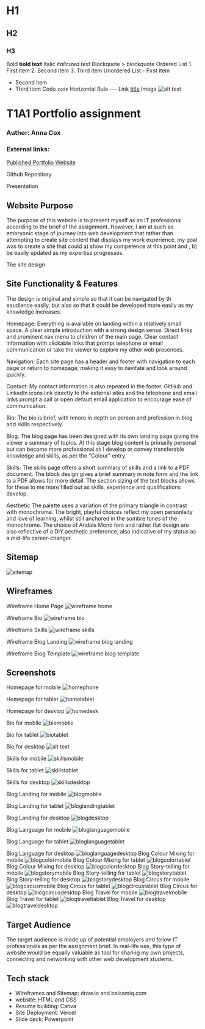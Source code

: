 
# H1
## H2
### H3
Bold	**bold text**
Italic	*italicized text*
Blockquote	> blockquote
Ordered List	1. First item
2. Second item
3. Third item
Unordered List	- First item
- Second item
- Third item
Code	`code`
Horizontal Rule	---
Link	[title](https://www.example.com)
Image	![alt text](image.jpg)


# T1A1 Portfolio assignment

### Author: Anna Cox

### External links:

[Published Portfolio Website](https://www.example.com)

Github Repository

Presentation

## Website Purpose
The purpose of this website is to present myself as an IT professional according to the brief of the assignment. However, I am at such as embryonic stage of journey into web development that rather than attempting to create site content that displays my work experience, my goal was to create a site that could a) show my competence at this point and ; b) be easily updated as my expertise progresses.

The site design 

## Site Functionality & Features

The design is original and simple so that it can be navigated by th eaudience easily, but also so that it could be developed more easily as my knowledge increases.

Homepage: Everything is available on landing within a relatively small space. A clear simple introduction with a strong design sense. Direct links and prominent nav menu to children of the main page. Clear contact information with clickable links that prompt telephone or email communication or take the viewer to explore my other web presences.

Navigation:
Each site page has a header and footer with navigation to each page or return to homepage, making it easy to navifate and look around quickly.

Contact:
My contact information is also repeated in the footer. GitHub and LinkedIn icons link directly to the external sites and the telephone and email links prompt a call or open default email application to encourage ease of communication.

Bio:
The bio is brief, with nmore in depth on person and profession in blog and skills respectively.


Blog:
The blog page has been designed with its own landing page giving the viewer a summary of topics.
At this stage blog content is primarily personal but can become more professional as I develop or convey transferable knowledge and skills, as per the "Colour" entry.

Skills:
The skills page offers a short summary of skills and a link to a PDF document. 
The block design gives a brief summary in note form and the link to a PDF allows for more detail. 
The section sizing of the text blocks allows for these to me more filled out as skills, experience and qualifications  develop.

Aesthetic
The palette uses a variation of the primary triangle in contrast with monochrome. The bright, playful choices reflect my open personlaity and love of learning, whilst still anchored in the sombre tones of the monochrome. The choice of Andale Mono font and rather flat design are also reflective of a DIY aesthetic preference, also indicative of my status as a mid-life career-changer.

## Sitemap
![sitemap](sitemap.png)

## Wireframes  

Wireframe Home Page
![wireframe home](wireframehome.png)

Wireframe Bio
![wireframe bio](wireframebio.png)

Wireframe Skills
![wireframe skills](wireframeskills.png)

Wireframe Blog Landing
![wireframe blog landing](wireframebloglanding.png)   

Wireframe Blog Template
![wireframe blog template](wireframeblogtemplate.png)




## Screenshots
Homepage for mobile
![homephone](homephonefull.png)

Homepage for tablet
![hometablet](hometabletfull.png)

Homepage for desktop
![homedesk](homedesktopfull.png)

Bio for mobile
![biomobile](biophonefull.png)

Bio for tablet
![biotablet](biotabletfull.png)

Bio for desktop
![alt text](biodesktopfull.png)

Skills for mobile
![skillsmobile](skillsphonefull.png)

Skills for tablet
![skillstablet](skillstabletfull.png)

Skills for desktop
![skillsdesktop](skillsdesktopfull.png)

Blog Landing for mobile
![blogmobile](bloglandingphonefull.png)

Blog Landing for tablet
![bloglandingtablet](bloglandingtabletfull.png)

Blog Landing for desktop
![blogdesktop](bloglandingdesktopfull.png)

Blog Language for mobile
![bloglanguagemobile](bloglanguagephonefull.png)

Blog Language for tablet
![bloglanguagetablet](bloglanguagetabletfull.png)

Blog Language for desktop
![bloglanguagedesktop](bloglanguagedesktopfull.png)
Blog Colour Mixing for mobile
![blogcolormobile](blogcolorphonefull.png)
Blog Colour Mixing for tablet
![blogcolortablet](blogcolortabletfull.png)
Blog Colour Mixing for desktop
![blogcolordesktop](blogcolordesktopfull.png)
Blog Story-telling for mobile
![blogstorymobile](blogstoryphonefull.png)
Blog Story-telling for tablet
![blogstorytablet](blogstorytabletfull.png)
Blog Story-telling for desktop
![blogstorydesktop](blogstorydesktopfull.png)
Blog Circus for mobile
![blogcircusmobile](blogcircusphonefull.png)
Blog Circus for tablet
![blogcircustablet](blogcircustabletfull.png)
Blog Circus for desktop
![blogcircusdesktop](blogcircusdesktopfull.png)
Blog Travel for mobile
![blogtravelmobile](blogtravelphonefull.png)
Blog Travel for tablet
![blogtraveltablet](blogtraveltabletfull.png)
Blog Travel for desktop
![blogtraveldesktop](blogtraveldesktopfull.png)

## Target Audience
The target audience is made up of potential employers and fellow IT professionals as per the assignment brief. In real-life use, this type of website would be equally valuable as tool for sharing my own projects, connecting and networking with other web development students.

## Tech stack

- Wireframes and Sitemap: draw.io and balsamiq.com
- website: HTML and CSS
- Resume building: Canva
- Site Deployment: Vercel
- Slide deck: Powerpoint



